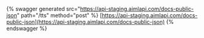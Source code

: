 {% swagger generated src="https://api-staging.aimlapi.com/docs-public-json" path="/tts" method="post"
%}
[https://api-staging.aimlapi.com/docs-public-json](https://api-staging.aimlapi.com/docs-public-json)
{% endswagger %}